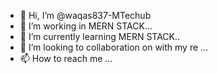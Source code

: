 - 👋 Hi, I’m @waqas837-MTechub
- 👀 I’m working in MERN STACK...
- 🌱 I’m currently learning MERN STACK..
- 💞️ I’m looking to collaboration on with my re ...
- 📫 How to reach me ...

<!---
waqas837/waqas837 is a ✨ special ✨ repository because its `README.md` (this file) appears on your GitHub profile.
You can click the Preview link to take a look at your changes.
--->
